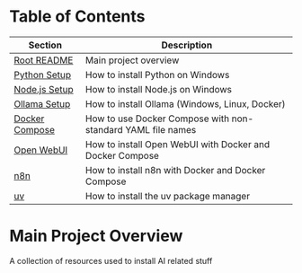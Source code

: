 # Table of Contents

| Section | Description |
|---------|-------------|
| [Root README](./README.md) | Main project overview |
| [Python Setup](./python/README.md) | How to install Python on Windows |
| [Node.js Setup](./node/README.md) | How to install Node.js on Windows |
| [Ollama Setup](./ollama/README.md) | How to install Ollama (Windows, Linux, Docker) |
| [Docker Compose](./docker-compose/README.md) | How to use Docker Compose with non-standard YAML file names |
| [Open WebUI](./open-webui/README.md) | How to install Open WebUI with Docker and Docker Compose |
| [n8n](./n8n/README.md) | How to install n8n with Docker and Docker Compose |
| [uv](./uv/README.md) | How to install the uv package manager |

# Main Project Overview

A collection of resources used to install AI related stuff